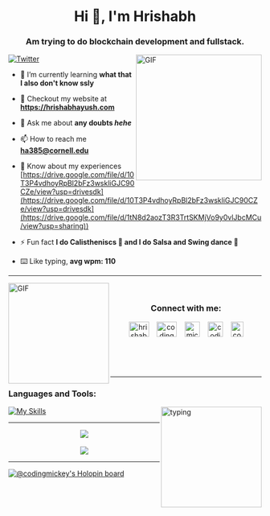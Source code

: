 <!--
**hrishabhayush/hrishabhayush** is a ✨ _special_ ✨ repository because its `README.md` (this file) appears on your GitHub profile.

Here are some ideas to get you started:

- 🔭 I’m currently working on ...
- 🌱 I’m currently learning ...
- 👯 I’m looking to collaborate on ...
- 🤔 I’m looking for help with ...
- 💬 Ask me about ...
- 📫 How to reach me: ...
- 😄 Pronouns: ...
- ⚡ Fun fact: ...
-->

<h1 align="center">Hi 👋, I'm Hrishabh</h1>
<h3 align="center">Am trying to do blockchain development and fullstack.</h3>

<img alt="GIF" align="right" height="250" src="https://aniyuki.com/wp-content/uploads/2022/05/aniyuki-anya-spy-x-family-12.gif">

<p align="left">
<!-- <img src="https://komarev.com/ghpvc/?username=hrishabhayush&label=Profile%20views&color=0e75b6&style=flat" alt="hrishabhayush's profile views" /> -->
 
  [![Twitter](https://img.shields.io/twitter/url/https/twitter.com/hrishabhayush.svg?style=social&label=Follow%20%40hrishabhayush)](https://twitter.com/hrishabhayush)
</p>

- 🌱 I’m currently learning **what that I also don't know ssly**

- 👯 Checkout my website at **https://hrishabhayush.com**

- 💬 Ask me about **any doubts _hehe_**

- 📫 How to reach me **ha385@cornell.edu**

- 📄 Know about my experiences [https://drive.google.com/file/d/10T3P4vdhoyRpBl2bFz3wskliGJC90CZe/view?usp=drivesdk](https://drive.google.com/file/d/10T3P4vdhoyRpBl2bFz3wskliGJC90CZe/view?usp=drivesdk](https://drive.google.com/file/d/1tN8d2aozT3R3TrtSKMjVo9y0vlJbcMCu/view?usp=sharing))

- ⚡ Fun fact **I do Calistheniscs 💪 and I do Salsa and Swing dance 🕺**

- ⌨️ Like typing, **avg wpm: 110**

<hr />
<img alt="GIF" height="200" align="left" src="https://c.tenor.com/XrQe1tqGe6MAAAAC/hx-h-hunter-x-hunter.gif">

<div align="center">
<br />
<h3>Connect with me:</h3>
<p>
<a href="https://x.com/hrishabhayush" target="blank"><img align="center" src="https://raw.githubusercontent.com/rahuldkjain/github-profile-readme-generator/master/src/images/icons/Social/x.svg" alt="hrishabhayush" height="30" width="40" /></a>&nbsp;&nbsp;&nbsp;
<a href="https://www.instagram.com/hrishabh_ayush/" target="blank"><img align="center" src="https://raw.githubusercontent.com/rahuldkjain/github-profile-readme-generator/master/src/images/icons/Social/instagram.svg" alt="codingmickey" height="30" width="40" /></a>&nbsp;&nbsp;&nbsp;
<a href="https://www.codechef.com/users/codingmickey" target="blank"><img align="center" src="https://user-images.githubusercontent.com/42518907/187090767-7c086a66-394d-483a-a721-dc56ab4d7940.png" alt="mickey_03" height="30" width="30" /></a>&nbsp;&nbsp;&nbsp;
<a href="https://codeforces.com/profile/codingmickey" target="blank"><img align="center" src="https://raw.githubusercontent.com/rahuldkjain/github-profile-readme-generator/master/src/images/icons/Social/codeforces.svg" alt="codingmickey" height="30" width="30" /></a>&nbsp;&nbsp;&nbsp;
<a href="https://leetcode.com/codingmickey" target="blank"><img align="center" src="https://upload.wikimedia.org/wikipedia/commons/thumb/a/ab/LeetCode_logo_white_no_text.svg/867px-LeetCode_logo_white_no_text.svg.png" alt="codingmickey" height="30" width="25" /></a>
</p>
</div>

<br /><br /><br />
<hr />




<h3 align="left">Languages and Tools:</h3>

<img alt="typing" align="right" height="200" src="https://c.tenor.com/HzrtGBa_hZgAAAAC/typing-anime.gif" />


[![My Skills](https://skillicons.dev/icons?i=html,css,js,react,arduino,bash,bootstrap,c,cpp,cmake,d3,express,figma,git,github,heroku,java,jquery,materialui,mongodb,mysql,nextjs,nodejs,py,react,redis,redux,ts&perline=7)](https://skillicons.dev)

<!-- <p align="left"> <a href="https://www.arduino.cc/" target="_blank"> <img src="https://cdn.worldvectorlogo.com/logos/arduino-1.svg" alt="arduino" width="40" height="40"/> </a> <a href="https://getbootstrap.com" target="_blank"> <img src="https://raw.githubusercontent.com/devicons/devicon/master/icons/bootstrap/bootstrap-plain-wordmark.svg" alt="bootstrap" width="40" height="40"/> </a> <a href="https://www.cprogramming.com/" target="_blank"> <img src="https://raw.githubusercontent.com/devicons/devicon/master/icons/c/c-original.svg" alt="c" width="40" height="40"/> </a> <a href="https://www.w3schools.com/cpp/" target="_blank"> <img src="https://raw.githubusercontent.com/devicons/devicon/master/icons/cplusplus/cplusplus-original.svg" alt="cplusplus" width="40" height="40"/> </a> <a href="https://www.w3schools.com/css/" target="_blank"> <img src="https://raw.githubusercontent.com/devicons/devicon/master/icons/css3/css3-original-wordmark.svg" alt="css3" width="40" height="40"/> </a> <a href="https://expressjs.com" target="_blank"> <img src="https://raw.githubusercontent.com/devicons/devicon/master/icons/express/express-original-wordmark.svg" alt="express" width="40" height="40"/> </a> <a href="https://www.w3.org/html/" target="_blank"> <img src="https://raw.githubusercontent.com/devicons/devicon/master/icons/html5/html5-original-wordmark.svg" alt="html5" width="40" height="40"/> </a> <a href="https://developer.mozilla.org/en-US/docs/Web/JavaScript" target="_blank"> <img src="https://raw.githubusercontent.com/devicons/devicon/master/icons/javascript/javascript-original.svg" alt="javascript" width="40" height="40"/> </a> <a href="https://www.mongodb.com/" target="_blank"> <img src="https://raw.githubusercontent.com/devicons/devicon/master/icons/mongodb/mongodb-original-wordmark.svg" alt="mongodb" width="40" height="40"/> </a> <a href="https://nodejs.org" target="_blank"> <img src="https://raw.githubusercontent.com/devicons/devicon/master/icons/nodejs/nodejs-original-wordmark.svg" alt="nodejs" width="40" height="40"/> </a> <a href="https://reactjs.org/" target="_blank"> <img src="https://raw.githubusercontent.com/devicons/devicon/master/icons/react/react-original-wordmark.svg" alt="react" width="40" height="40"/> </a> </p> -->

<!--START_SECTION:waka-->
<!--END_SECTION:waka-->

<hr />
<!--
[![Kartis's GitHub stats](https://github-readme-stats.vercel.app/api?username=codingmickey&theme=dracula)](https://github.com/codingmickey)
-->
<div align="center">
<a href="https://github.com/codingmickey">
  <img align="center" src="https://github-readme-stats.vercel.app/api?username=codingmickey&theme=dracula" />
</a>
<br /><br />
<a href="https://github.com/codingmickey">
  <img align="center" src="https://github-readme-streak-stats.herokuapp.com/?user=codingmickey&theme=dracula" />
</a>
</div>
<!--
<p><img align="center" src="https://github-readme-streak-stats.herokuapp.com/?user=codingmickey&theme=dracula" alt="codingmickey" /></p>
-->

<hr />

[![@codingmickey's Holopin board](https://holopin.me/codingmickey)](https://holopin.io/@codingmickey)
